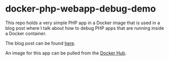 # docker-php-webapp-debug-demo

This repo holds a very simple PHP app in a Docker image that is used in a blog post where I talk about how to debug PHP
apps that are running inside a Docker container.

The blog post can be found [here](http://joenyland.me/blog/debug-a-php-app-in-a-docker-container-using-xdebug/).

An image for this app can be pulled from the [Docker Hub](https://hub.docker.com/r/masterroot24/php-web-app-debug-demo/).
